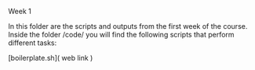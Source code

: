 
Week 1

In this folder are the scripts and outputs from the first week of the course. Inside the folder /code/ you will find the following scripts that perform different tasks:

[boilerplate.sh]( web link )